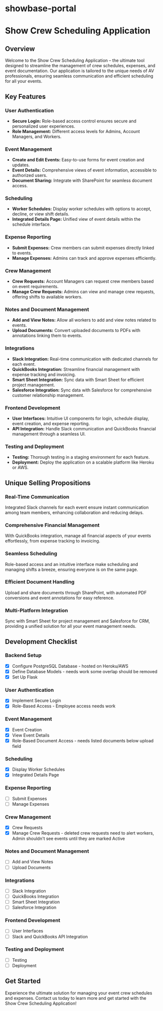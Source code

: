 # showbase-portal 
# Show Crew Scheduling Application

## Overview

Welcome to the Show Crew Scheduling Application – the ultimate tool designed to streamline the management of crew schedules, expenses, and event documentation. Our application is tailored to the unique needs of AV professionals, ensuring seamless communication and efficient scheduling for all your events.

## Key Features

### User Authentication
- **Secure Login:** Role-based access control ensures secure and personalized user experiences.
- **Role Management:** Different access levels for Admins, Account Managers, and Workers.

### Event Management
- **Create and Edit Events:** Easy-to-use forms for event creation and updates.
- **Event Details:** Comprehensive views of event information, accessible to authorized users.
- **Document Sharing:** Integrate with SharePoint for seamless document access.

### Scheduling
- **Worker Schedules:** Display worker schedules with options to accept, decline, or view shift details.
- **Integrated Details Page:** Unified view of event details within the schedule interface.

### Expense Reporting
- **Submit Expenses:** Crew members can submit expenses directly linked to events.
- **Manage Expenses:** Admins can track and approve expenses efficiently.

### Crew Management
- **Crew Requests:** Account Managers can request crew members based on event requirements.
- **Manage Crew Requests:** Admins can view and manage crew requests, offering shifts to available workers.

### Notes and Document Management
- **Add and View Notes:** Allow all workers to add and view notes related to events.
- **Upload Documents:** Convert uploaded documents to PDFs with annotations linking them to events.

### Integrations
- **Slack Integration:** Real-time communication with dedicated channels for each event.
- **QuickBooks Integration:** Streamline financial management with expense tracking and invoicing.
- **Smart Sheet Integration:** Sync data with Smart Sheet for efficient project management.
- **Salesforce Integration:** Sync data with Salesforce for comprehensive customer relationship management.

### Frontend Development
- **User Interfaces:** Intuitive UI components for login, schedule display, event creation, and expense reporting.
- **API Integration:** Handle Slack communication and QuickBooks financial management through a seamless UI.

### Testing and Deployment
- **Testing:** Thorough testing in a staging environment for each feature.
- **Deployment:** Deploy the application on a scalable platform like Heroku or AWS.

## Unique Selling Propositions

### Real-Time Communication
Integrated Slack channels for each event ensure instant communication among team members, enhancing collaboration and reducing delays.

### Comprehensive Financial Management
With QuickBooks integration, manage all financial aspects of your events effortlessly, from expense tracking to invoicing.

### Seamless Scheduling
Role-based access and an intuitive interface make scheduling and managing shifts a breeze, ensuring everyone is on the same page.

### Efficient Document Handling
Upload and share documents through SharePoint, with automated PDF conversions and event annotations for easy reference.

### Multi-Platform Integration
Sync with Smart Sheet for project management and Salesforce for CRM, providing a unified solution for all your event management needs.

## Development Checklist

### Backend Setup
- [x] Configure PostgreSQL Database - hosted on Heroku/AWS
- [x] Define Database Models - needs work some overlap should be removed
- [x] Set Up Flask

### User Authentication
- [x] Implement Secure Login
- [x] Role-Based Access - Employee access needs work

### Event Management
- [x] Event Creation
- [x] View Event Details
- [x] Role-Based Document Access - needs listed documents below upload field

### Scheduling
- [x] Display Worker Schedules 
- [x] Integrated Details Page

### Expense Reporting
- [ ] Submit Expenses
- [ ] Manage Expenses

### Crew Management
- [x] Crew Requests
- [x] Manage Crew Requests - deleted crew requests need to alert workers, Admin shouldn't see events until they are marked Active

### Notes and Document Management
- [ ] Add and View Notes
- [ ] Upload Documents

### Integrations
- [ ] Slack Integration
- [ ] QuickBooks Integration
- [ ] Smart Sheet Integration
- [ ] Salesforce Integration

### Frontend Development
- [ ] User Interfaces
- [ ] Slack and QuickBooks API Integration

### Testing and Deployment
- [ ] Testing
- [ ] Deployment

## Get Started

Experience the ultimate solution for managing your event crew schedules and expenses. Contact us today to learn more and get started with the Show Crew Scheduling Application!
